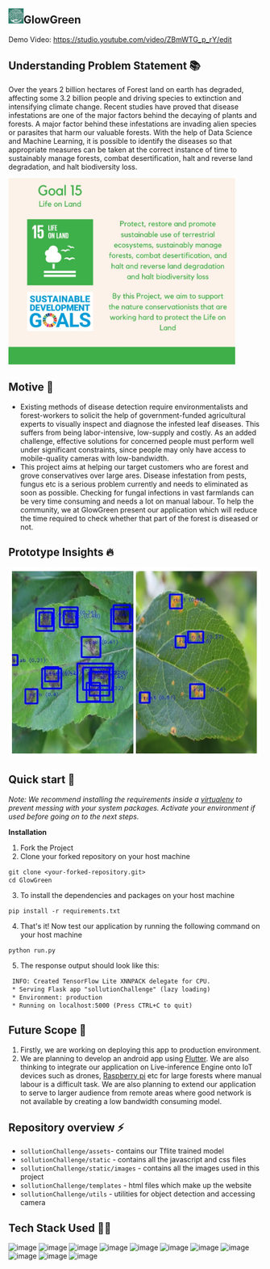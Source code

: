 ## <img src="READMEassets/gglogo3.png" alt="GlowGreenlogo" width="30"/>GlowGreen 
Demo Video: https://studio.youtube.com/video/ZBmWTG_p_rY/edit


## Understanding Problem Statement 📚

Over the years 2 billion hectares of Forest land on earth has degraded, affecting some 3.2 billion people and driving species to extinction and intensifying climate change. Recent studies have proved that disease infestations are one of the major factors behind the decaying of plants and forests. A major factor behind these infestations are invading alien species or parasites that harm our valuable forests. With the help of Data Science and Machine Learning, it is possible to identify the diseases so that appropriate measures can be taken at the correct instance of time to sustainably manage forests, combat desertification, halt and reverse land degradation, and halt biodiversity loss.

<img src="READMEassets/goal15.jpeg" alt="goal" width="450"/>

## Motive 🤔

- Existing methods of disease detection require environmentalists and forest-workers to solicit the help of government-funded agricultural experts to visually inspect and diagnose the infested leaf diseases. This suffers from being labor-intensive, low-supply and costly. As an added challenge, effective solutions for concerned people must perform well under significant constraints, since people may only have access to mobile-quality cameras with low-bandwidth.
- This project aims at helping our target customers who are forest and grove conservatives over large ares. Disease infestation from pests, fungus etc is a serious problem currently and needs to eliminated as soon as possible. Checking for fungal infections in vast farmlands can be very time consuming and needs a lot on manual labour. To help the community, we at GlowGreen present our application which will reduce the time required to check whether that part of the forest is diseased or not.


## Prototype Insights 🔥
<img src="READMEassets/collage.jpeg" alt="goal" width="500"/>

## Quick start 🚀
*Note:
We recommend installing the requirements inside a [virtualenv](https://virtualenv.pypa.io/en/stable/) to prevent
messing with your system packages. Activate your environment if used before going on to the next steps.*

**Installation**
1. Fork the Project
2. Clone your forked repository on your host machine  
```(bash)
git clone <your-forked-repository.git>
cd GlowGreen
```
3. To install the dependencies and packages on your host machine
```(python)
pip install -r requirements.txt
```
4. That's it! Now test our application by running the following command on your host machine
```(python)
python run.py
```
5. The response output should look like this:
```
 INFO: Created TensorFlow Lite XNNPACK delegate for CPU.
 * Serving Flask app "sollutionChallenge" (lazy loading)
 * Environment: production
 * Running on localhost:5000 (Press CTRL+C to quit)
 ```

## Future Scope 🎯
1. Firstly, we are working on deploying this app to production environment.
2. We are planning to develop an android app using [Flutter](https://flutter.dev). We are also thinking to integrate our application on Live-inference Engine onto IoT devices such as drones, [Raspberry pi](https://www.raspberrypi.org/) etc for large forests where manual labour is a difficult task. We are also planning to extend our application to serve to larger audience from remote areas where good network is not available by creating a low bandwidth consuming model.

## Repository overview ⚡
* `sollutionChallenge/assets`- contains our Tflite trained model
* `sollutionChallenge/static` - contains all the javascript and css files
* `sollutionChallenge/static/images` - contains all the images used in this project
* `sollutionChallenge/templates` - html files which make up the website 
* `sollutionChallenge/utils` - utilities for object detection and accessing camera 

## Tech Stack Used 👩‍💻

![image](https://img.shields.io/badge/Python-3776AB?style=for-the-badge&logo=python&logoColor=white)
![image](https://img.shields.io/badge/Numpy-013243?style=for-the-badge&logo=numpy&logoColor=white)
![image](https://img.shields.io/badge/Pandas-130654?style=for-the-badge&logo=pandas&logoColor=white)
![image](https://img.shields.io/badge/Tensorflow-FF7100?style=for-the-badge&logo=tensorflow&logoColor=white)
![image](https://img.shields.io/badge/Keras-D00000?style=for-the-badge&logo=keras&logoColor=white)
![image](https://img.shields.io/badge/Tensorflow_Lite-FF7100?style=for-the-badge&logo=tensorflow&logoColor=white)
![image](https://img.shields.io/badge/scikit_learn-F7931E?style=for-the-badge&logo=scikit-learn&logoColor=white)
![image](https://img.shields.io/badge/Streamlit-EA6566?style=for-the-badge&logo=streamlit&logoColor=white)
![image](https://img.shields.io/badge/Flask-000000?style=for-the-badge&logo=flask&logoColor=white)
![image](https://img.shields.io/badge/JavaScript-323330?style=for-the-badge&logo=javascript&logoColor=F7DF1E)
![image](https://img.shields.io/badge/Flutter-2B74D7?style=for-the-badge&logo=flutter&logoColor=FFFFFF)
